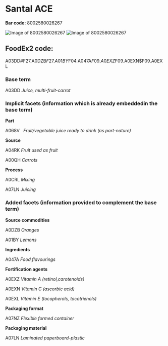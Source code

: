
# Santal ACE

**Bar code:** 8002580026267

![Image of 8002580026267](https://world.openfoodfacts.org/images/products/800/258/002/6267/1.jpg)
![Image of 8002580026267](https://world.openfoodfacts.org/images/products/800/258/002/6267/2.jpg)

## FoodEx2 code: 

A03DD#F27.A0DZB$F27.A01BY$F04.A047A$F09.A0EXZ$F09.A0EXN$F09.A0EXL       

### Base term

A03DD _Juice, multi-fruit-carrot_

### Implicit facets (information which is already embeddedin the base term)

**Part**

A068V   _Fruit/vegetable juice ready to drink (as part-nature)_

**Source**

A04RK _Fruit used as fruit_

A00QH _Carrots_

**Process**

A0CRL _Mixing_

A07LN _Juicing_

### Added facets (information provided to complement the base term)

**Source commodities** 

A0DZB _Oranges_

A01BY _Lemons_

**Ingredients**

A047A _Food flavourings_

**Fortification agents**

A0EXZ _Vitamin A (retinol,carotenoids)_

A0EXN _Vitamin C (ascorbic acid)_

A0EXL _Vitamin E (tocopherols, tocotrienols)_

**Packaging format**

A07NZ _Flexible formed container_

**Packaging material** 

A07LN _Laminated paperboard-plastic_




